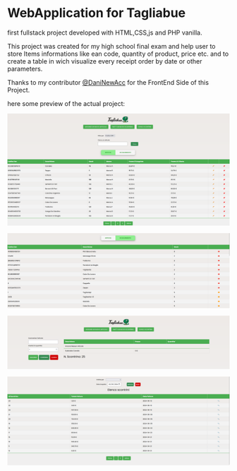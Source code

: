 # WebApplication for Tagliabue 

first fullstack project developed with HTML,CSS,js and PHP vanilla.

This project was created for my high school final exam and help user to store Items informations like ean code, quantity of product, price etc. and to create a table in wich visualize every receipt order by date or other parameters.

Thanks to my contributor [@DaniNewAcc](https://github.com/DaniNewAcc) for the FrontEnd Side of this Project.

here some preview of the actual project:

![](./Main/images/Presentation/Preview_index.png)

![](./Main/images/Presentation/Preview_index2.png)

![](./Main/images/Presentation/Preview_receipt.png)

![](./Main/images/Presentation/Preview_receiptList.png)
